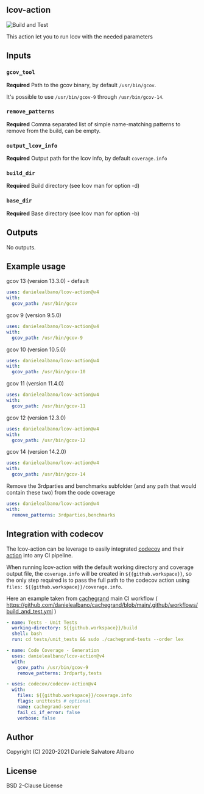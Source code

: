 ## lcov-action

![Build and Test](https://github.com/danielealbano/lcov-action/workflows/Build%20and%20Test/badge.svg)

This action let you to run lcov with the needed parameters

## Inputs

### `gcov_tool`

**Required** Path to the gcov binary, by default `/usr/bin/gcov`.

It's possible to use `/usr/bin/gcov-9` through `/usr/bin/gcov-14`.

### `remove_patterns`

**Required** Comma separated list of simple name-matching patterns to remove from the build, can be empty.

### `output_lcov_info`

**Required** Output path for the lcov info, by default `coverage.info`

### `build_dir`

**Required** Build directory (see lcov man for option -d)

### `base_dir`

**Required** Base directory (see lcov man for option -b)

## Outputs

No outputs.

## Example usage

gcov 13 (version 13.3.0) - default
```yaml
uses: danielealbano/lcov-action@v4
with:
  gcov_path: /usr/bin/gcov
```

gcov 9 (version 9.5.0)
```yaml
uses: danielealbano/lcov-action@v4
with:
  gcov_path: /usr/bin/gcov-9
```

gcov 10 (version 10.5.0)
```yaml
uses: danielealbano/lcov-action@v4
with:
  gcov_path: /usr/bin/gcov-10
```

gcov 11 (version 11.4.0)
```yaml
uses: danielealbano/lcov-action@v4
with:
  gcov_path: /usr/bin/gcov-11
```

gcov 12 (version 12.3.0)
```yaml
uses: danielealbano/lcov-action@v4
with:
  gcov_path: /usr/bin/gcov-12
```

gcov 14 (version 14.2.0)
```yaml
uses: danielealbano/lcov-action@v4
with:
  gcov_path: /usr/bin/gcov-14
```

Remove the 3rdparties and benchmarks subfolder (and any path that would contain these two) from the code coverage
```yaml
uses: danielealbano/lcov-action@v4
with:
  remove_patterns: 3rdparties,benchmarks
```

## Integration with codecov

The lcov-action can be leverage to easily integrated [codecov](https://about.codecov.io/) and their [action](https://github.com/marketplace/actions/codecov) into any CI pipeline.

When running lcov-action with the default working directory and coverage output file, the `coverage.info` will be created in `${{github.workspace}}`, so the only step required is to pass the full path to the codecov action using `files: ${{github.workspace}}/coverage.info`.

Here an example taken from [cachegrand](https://github.com/danielealbano/cachegrand) main CI workflow ( https://github.com/danielealbano/cachegrand/blob/main/.github/workflows/build_and_test.yml )

```yaml
- name: Tests - Unit Tests
  working-directory: ${{github.workspace}}/build
  shell: bash
  run: cd tests/unit_tests && sudo ./cachegrand-tests --order lex

- name: Code Coverage - Generation
  uses: danielealbano/lcov-action@v4
  with:
    gcov_path: /usr/bin/gcov-9
    remove_patterns: 3rdparty,tests

- uses: codecov/codecov-action@v4
  with:
    files: ${{github.workspace}}/coverage.info
    flags: unittests # optional
    name: cachegrand-server
    fail_ci_if_error: false
    verbose: false
```

## Author

Copyright (C) 2020-2021 Daniele Salvatore Albano

## License 

BSD 2-Clause License
